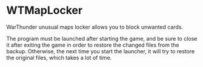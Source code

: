# WTMapLocker

WarThunder unusual maps locker allows you to block unwanted cards.

The program must be launched after starting the game, and be sure to close it after exiting the game in order to restore the changed files from the backup. Otherwise, the next time you start the launcher, it will try to restore the original files, which takes a lot of time.
